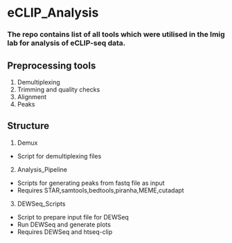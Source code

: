 # eCLIP_Analysis

### The repo contains list of all tools which were utilised in the Imig lab for analysis of eCLIP-seq data.

## Preprocessing tools
1. Demultiplexing
2. Trimming and quality checks
3. Alignment
4. Peaks

## Structure
1. Demux
- Script for demultiplexing files

2. Analysis_Pipeline
- Scripts for generating peaks from fastq file as input
- Requires STAR,samtools,bedtools,piranha,MEME,cutadapt

3. DEWSeq_Scripts
- Script to prepare input file for DEWSeq
- Run DEWSeq and generate plots
- Requires DEWSeq and htseq-clip


